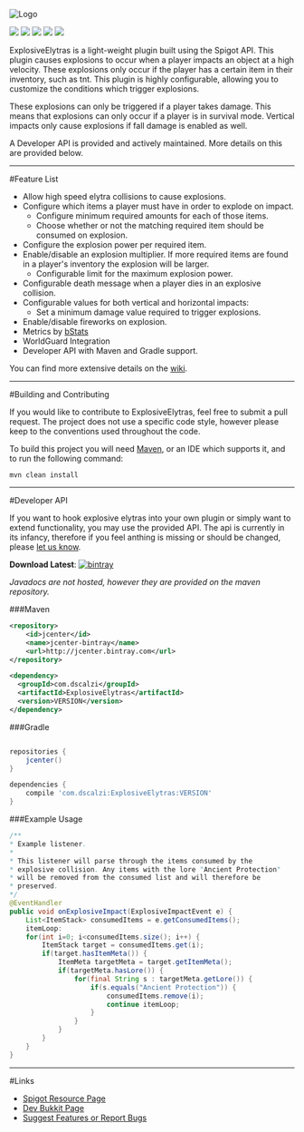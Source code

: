 ![Logo](http://i.imgur.com/PQAl7si.png)

[![](http://ci.aventiumsoftworks.com/jenkins/job/ExplosiveElytras/badge/icon)](http://ci.aventiumsoftworks.com/jenkins/job/ExplosiveElytras/) [![](https://img.shields.io/badge/license-MIT-blue.svg)](https://bitbucket.org/AventiumSoftworks/explosiveelytras/src/393f97e61735ed5fe712a9232de8bd264c1f9e01/src/com/dscalzi/explosiveelytras/resources/License.txt?at=master&fileviewer=file-view-default) ![](https://img.shields.io/badge/Spigot-1.9--1.12-orange.svg) ![](https://img.shields.io/badge/Java-8+-ec2025.svg) [![](https://discordapp.com/api/guilds/211524927831015424/widget.png)](https://discordapp.com/invite/MkmRnhd)

ExplosiveElytras is a light-weight plugin built using the Spigot API. This plugin causes explosions to occur when a player impacts an object at a high velocity. These explosions only occur if the player has a certain item in their inventory, such as tnt. This plugin is highly configurable, allowing you to customize the conditions which trigger explosions.

These explosions can only be triggered if a player takes damage. This means that explosions can only occur if a player is in survival mode. Vertical impacts only cause explosions if fall damage is enabled as well.

A Developer API is provided and actively maintained. More details on this are provided below.

---

#Feature List

* Allow high speed elytra collisions to cause explosions.
* Configure which items a player must have in order to explode on impact.
    * Configure minimum required amounts for each of those items.
    * Choose whether or not the matching required item should be consumed on explosion.
* Configure the explosion power per required item.
* Enable/disable an explosion multiplier. If more required items are found in a player's inventory the explosion will be larger.
    * Configurable limit for the maximum explosion power.
* Configurable death message when a player dies in an explosive collision.
* Configurable values for both vertical and horizontal impacts:
    * Set a minimum damage value required to trigger explosions.
* Enable/disable fireworks on explosion.
* Metrics by [bStats](https://bstats.org/plugin/bukkit/ExplosiveElytras)
* WorldGuard Integration
* Developer API with Maven and Gradle support.

You can find more extensive details on the [wiki](https://bitbucket.org/AventiumSoftworks/explosiveelytras/wiki/).

---

#Building and Contributing

If you would like to contribute to ExplosiveElytras, feel free to submit a pull request. The project does not use a specific code style, however please keep to the conventions used throughout the code.

To build this project you will need [Maven](https://maven.apache.org/), or an IDE which supports it, and to run the following command:

```shell
mvn clean install
```

---

#Developer API

If you want to hook explosive elytras into your own plugin or simply want to extend functionality, you may use the provided API. The api is currently in its infancy, therefore if you feel anthing is missing or should be changed, please [let us know](https://bitbucket.org/AventiumSoftworks/explosiveelytras/issues?status=new&status=open).

**Download Latest**: [![bintray](https://api.bintray.com/packages/dscalzi/maven/ExplosiveElytras/images/download.svg)](https://bintray.com/dscalzi/maven/ExplosiveElytras/_latestVersion)

*Javadocs are not hosted, however they are provided on the maven repository.*

###Maven

```XML
<repository>
    <id>jcenter</id>
    <name>jcenter-bintray</name>
    <url>http://jcenter.bintray.com</url>
</repository>

<dependency>
  <groupId>com.dscalzi</groupId>
  <artifactId>ExplosiveElytras</artifactId>
  <version>VERSION</version>
</dependency>
```

###Gradle

```gradle

repositories {
    jcenter()
}

dependencies {
    compile 'com.dscalzi:ExplosiveElytras:VERSION'
}
```

###Example Usage

```java
/**
* Example listener.
* 
* This listener will parse through the items consumed by the
* explosive collision. Any items with the lore "Ancient Protection"
* will be removed from the consumed list and will therefore be
* preserved.
*/
@EventHandler
public void onExplosiveImpact(ExplosiveImpactEvent e) {
	List<ItemStack> consumedItems = e.getConsumedItems();
	itemLoop:
	for(int i=0; i<consumedItems.size(); i++) {
		ItemStack target = consumedItems.get(i);
		if(target.hasItemMeta()) {
			ItemMeta targetMeta = target.getItemMeta();
			if(targetMeta.hasLore()) {
				for(final String s : targetMeta.getLore()) {
					if(s.equals("Ancient Protection")) {
						consumedItems.remove(i);
						continue itemLoop;
					}
				}
			}
		}
	}
}
```

---

#Links

* [Spigot Resource Page](https://www.spigotmc.org/resources/explosiveelytras.43493/)
* [Dev Bukkit Page](https://dev.bukkit.org/projects/explosiveelytras)
* [Suggest Features or Report Bugs](https://bitbucket.org/AventiumSoftworks/explosiveelytras/issues)